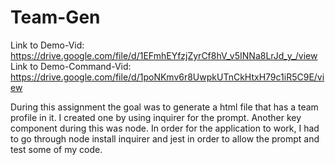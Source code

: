# Team-Gen
Link to Demo-Vid: https://drive.google.com/file/d/1EFmhEYfzjZyrCf8hV_v5INNa8LrJd_y_/view <br>
Link to Demo-Command-Vid: https://drive.google.com/file/d/1poNKmv6r8UwpkUTnCkHtxH79c1iR5C9E/view

During this assignment the goal was to generate a html file that has a team profile in it. I created one by using inquirer for the prompt. Another key component during this was node. In order for the application to work, I had to go through node install inquirer and jest in order to allow the prompt and test some of my code.
